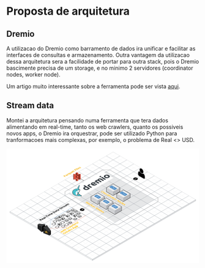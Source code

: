 # Proposta de arquitetura
## Dremio
A utilizacao do Dremio como barramento de dados ira unificar e facilitar as interfaces de consultas e armazenamento.
Outra vantagem da utilizacao dessa arquitetura sera a facilidade de portar para outra stack, pois o Dremio bascimente precisa de um storage, e no minimo 2 servidores (coordinator nodes, worker node).

Um artigo muito interessante sobre a ferramenta pode ser vista [aqui](https://medium.com/data-hackers/o-que-%C3%A9-e-como-funciona-o-dremio-4ff2c7a6d119).

## Stream data
Montei a arquitetura pensando numa ferramenta que tera dados alimentando em real-time, tanto os web crawlers, quanto os possiveis novos apps, o Dremio ira orquestrar, pode ser utilizado Python para tranformacoes mais complexas, por exemplo, o problema de Real <> USD.

![alt text](https://github.com/whrocha/wine_data_structure/blob/master/dremio_vagas.com_example.png)
